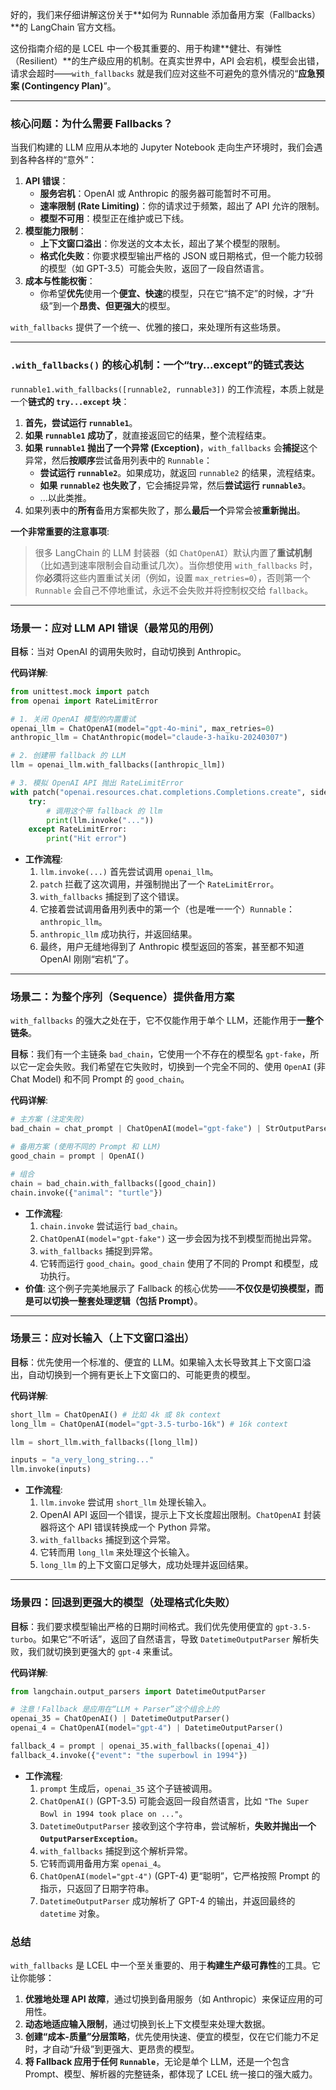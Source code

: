 好的，我们来仔细讲解这份关于**如何为 Runnable 添加备用方案（Fallbacks）**的 LangChain 官方文档。

这份指南介绍的是 LCEL 中一个极其重要的、用于构建**健壮、有弹性（Resilient）**的生产级应用的机制。在真实世界中，API 会宕机，模型会出错，请求会超时——`with_fallbacks` 就是我们应对这些不可避免的意外情况的“**应急预案 (Contingency Plan)**”。

---

### 核心问题：为什么需要 Fallbacks？

当我们构建的 LLM 应用从本地的 Jupyter Notebook 走向生产环境时，我们会遇到各种各样的“意外”：
1.  **API 错误**：
    *   **服务宕机**：OpenAI 或 Anthropic 的服务器可能暂时不可用。
    *   **速率限制 (Rate Limiting)**：你的请求过于频繁，超出了 API 允许的限制。
    *   **模型不可用**：模型正在维护或已下线。
2.  **模型能力限制**：
    *   **上下文窗口溢出**：你发送的文本太长，超出了某个模型的限制。
    *   **格式化失败**：你要求模型输出严格的 JSON 或日期格式，但一个能力较弱的模型（如 GPT-3.5）可能会失败，返回了一段自然语言。
3.  **成本与性能权衡**：
    *   你希望**优先**使用一个**便宜、快速**的模型，只在它“搞不定”的时候，才“升级”到一个**昂贵、但更强大**的模型。

`with_fallbacks` 提供了一个统一、优雅的接口，来处理所有这些场景。

---

### `.with_fallbacks()` 的核心机制：一个“try...except”的链式表达

`runnable1.with_fallbacks([runnable2, runnable3])` 的工作流程，本质上就是一个**链式的 `try...except` 块**：

1.  **首先，尝试运行 `runnable1`**。
2.  **如果 `runnable1` 成功了**，就直接返回它的结果，整个流程结束。
3.  **如果 `runnable1` 抛出了一个异常 (Exception)**，`with_fallbacks` 会**捕捉**这个异常，然后**按顺序**尝试备用列表中的 `Runnable`：
    *   **尝试运行 `runnable2`**。如果成功，就返回 `runnable2` 的结果，流程结束。
    *   **如果 `runnable2` 也失败了**，它会捕捉异常，然后**尝试运行 `runnable3`**。
    *   ...以此类推。
4.  如果列表中的**所有**备用方案都失败了，那么**最后一个**异常会被**重新抛出**。

**一个非常重要的注意事项**:
> 很多 LangChain 的 LLM 封装器（如 `ChatOpenAI`）默认内置了**重试机制**（比如遇到速率限制会自动重试几次）。当你想使用 `with_fallbacks` 时，你**必须**将这些内置重试关闭（例如，设置 `max_retries=0`），否则第一个 `Runnable` 会自己不停地重试，永远不会失败并将控制权交给 `fallback`。

---

### 场景一：应对 LLM API 错误（最常见的用例）

**目标**：当对 OpenAI 的调用失败时，自动切换到 Anthropic。

**代码详解**:
```python
from unittest.mock import patch
from openai import RateLimitError

# 1. 关闭 OpenAI 模型的内置重试
openai_llm = ChatOpenAI(model="gpt-4o-mini", max_retries=0)
anthropic_llm = ChatAnthropic(model="claude-3-haiku-20240307")

# 2. 创建带 fallback 的 LLM
llm = openai_llm.with_fallbacks([anthropic_llm])

# 3. 模拟 OpenAI API 抛出 RateLimitError
with patch("openai.resources.chat.completions.Completions.create", side_effect=error):
    try:
        # 调用这个带 fallback 的 llm
        print(llm.invoke("..."))
    except RateLimitError:
        print("Hit error")
```
*   **工作流程**:
    1.  `llm.invoke(...)` 首先尝试调用 `openai_llm`。
    2.  `patch` 拦截了这次调用，并强制抛出了一个 `RateLimitError`。
    3.  `with_fallbacks` 捕捉到了这个错误。
    4.  它接着尝试调用备用列表中的第一个（也是唯一一个）`Runnable`：`anthropic_llm`。
    5.  `anthropic_llm` 成功执行，并返回结果。
    6.  最终，用户无缝地得到了 Anthropic 模型返回的答案，甚至都不知道 OpenAI 刚刚“宕机”了。

---

### 场景二：为整个序列（Sequence）提供备用方案

`with_fallbacks` 的强大之处在于，它不仅能作用于单个 LLM，还能作用于**一整个链条**。

**目标**：我们有一个主链条 `bad_chain`，它使用一个不存在的模型名 `gpt-fake`，所以它一定会失败。我们希望在它失败时，切换到一个完全不同的、使用 `OpenAI` (非 Chat Model) 和不同 Prompt 的 `good_chain`。

**代码详解**:
```python
# 主方案 (注定失败)
bad_chain = chat_prompt | ChatOpenAI(model="gpt-fake") | StrOutputParser()

# 备用方案 (使用不同的 Prompt 和 LLM)
good_chain = prompt | OpenAI()

# 组合
chain = bad_chain.with_fallbacks([good_chain])
chain.invoke({"animal": "turtle"})
```
*   **工作流程**:
    1.  `chain.invoke` 尝试运行 `bad_chain`。
    2.  `ChatOpenAI(model="gpt-fake")` 这一步会因为找不到模型而抛出异常。
    3.  `with_fallbacks` 捕捉到异常。
    4.  它转而运行 `good_chain`。`good_chain` 使用了不同的 Prompt 和模型，成功执行。
*   **价值**: 这个例子完美地展示了 Fallback 的核心优势——**不仅仅是切换模型，而是可以切换一整套处理逻辑（包括 Prompt）**。

---

### 场景三：应对长输入（上下文窗口溢出）

**目标**：优先使用一个标准的、便宜的 LLM。如果输入太长导致其上下文窗口溢出，自动切换到一个拥有更长上下文窗口的、可能更贵的模型。

**代码详解**:
```python
short_llm = ChatOpenAI() # 比如 4k 或 8k context
long_llm = ChatOpenAI(model="gpt-3.5-turbo-16k") # 16k context

llm = short_llm.with_fallbacks([long_llm])

inputs = "a_very_long_string..."
llm.invoke(inputs)
```
*   **工作流程**:
    1.  `llm.invoke` 尝试用 `short_llm` 处理长输入。
    2.  OpenAI API 返回一个错误，提示上下文长度超出限制。`ChatOpenAI` 封装器将这个 API 错误转换成一个 Python 异常。
    3.  `with_fallbacks` 捕捉到这个异常。
    4.  它转而用 `long_llm` 来处理这个长输入。
    5.  `long_llm` 的上下文窗口足够大，成功处理并返回结果。

---

### 场景四：回退到更强大的模型（处理格式化失败）

**目标**：我们要求模型输出严格的日期时间格式。我们优先使用便宜的 `gpt-3.5-turbo`。如果它“不听话”，返回了自然语言，导致 `DatetimeOutputParser` 解析失败，我们就切换到更强大的 `gpt-4` 来重试。

**代码详解**:
```python
from langchain.output_parsers import DatetimeOutputParser

# 注意！Fallback 是应用在“LLM + Parser”这个组合上的
openai_35 = ChatOpenAI() | DatetimeOutputParser()
openai_4 = ChatOpenAI(model="gpt-4") | DatetimeOutputParser()

fallback_4 = prompt | openai_35.with_fallbacks([openai_4])
fallback_4.invoke({"event": "the superbowl in 1994"})
```
*   **工作流程**:
    1.  `prompt` 生成后，`openai_35` 这个子链被调用。
    2.  `ChatOpenAI()` (GPT-3.5) 可能会返回一段自然语言，比如 `"The Super Bowl in 1994 took place on ..."`。
    3.  `DatetimeOutputParser` 接收到这个字符串，尝试解析，**失败并抛出一个 `OutputParserException`**。
    4.  `with_fallbacks` 捕捉到这个解析异常。
    5.  它转而调用备用方案 `openai_4`。
    6.  `ChatOpenAI(model="gpt-4")` (GPT-4) 更“聪明”，它严格按照 Prompt 的指示，只返回了日期字符串。
    7.  `DatetimeOutputParser` 成功解析了 GPT-4 的输出，并返回最终的 `datetime` 对象。

### 总结

`with_fallbacks` 是 LCEL 中一个至关重要的、用于**构建生产级可靠性**的工具。它让你能够：
1.  **优雅地处理 API 故障**，通过切换到备用服务（如 Anthropic）来保证应用的可用性。
2.  **动态地适应输入限制**，通过切换到长上下文模型来处理大数据。
3.  **创建“成本-质量”分层策略**，优先使用快速、便宜的模型，仅在它们能力不足时，才自动“升级”到更强大、更昂贵的模型。
4.  **将 Fallback 应用于任何 `Runnable`**，无论是单个 LLM，还是一个包含 Prompt、模型、解析器的完整链条，都体现了 LCEL 统一接口的强大威力。